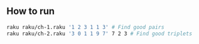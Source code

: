 ## How to run
```bash
raku raku/ch-1.raku '1 2 3 1 1 3' # Find good pairs
raku raku/ch-2.raku '3 0 1 1 9 7' 7 2 3 # Find good triplets
```
